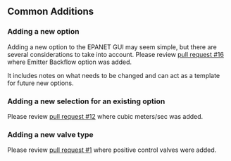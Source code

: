 ## Common Additions

### Adding a new option

Adding a new option to the EPANET GUI may seem simple, but there are several considerations to take into account. Please review [pull request #16](https://github.com/OpenWaterAnalytics/epanet-gui/pull/16) where Emitter Backflow option was added.

It includes notes on what needs to be changed and can act as a template for future new options.

### Adding a new selection for an existing option

Please review [pull request #12](https://github.com/OpenWaterAnalytics/epanet-gui/pull/12) where cubic meters/sec was added.

### Adding a new valve type

Please review [pull request #1](https://github.com/OpenWaterAnalytics/epanet-gui/pull/1) where positive control valves were added.
